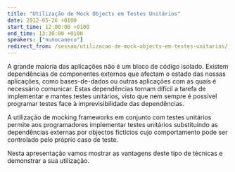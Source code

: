 ```yaml
---
title: "Utilização de Mock Objects em Testes Unitários"
date: 2012-05-26 +0100
start_time: 12:00:00 +0100
end_time: 13:30:00 +0100
speakers: ["nunocaneco"]
redirect_from: /sessao/utilizacao-de-mock-objects-em-testes-unitarios/
---
```

A grande maioria das aplicações não é um bloco de código isolado. Existem dependências de componentes externos que afectam o estado das nossas aplicações, como bases-de-dados ou outras aplicações com as quais  é necessário comunicar. Estas dependências tornam difícil a tarefa de implementar e mantes testes unitários, visto que nem sempre é possível programar testes face à imprevisibilidade das dependências.

A utilização de mocking frameworks em conjunto com testes unitários permite aos programadores implementar testes unitários substituindo as dependências externas por objectos fictícios cujo comportamento pode ser controlado pelo próprio caso de teste.

Nesta apresentação vamos mostrar as vantagens deste tipo de técnicas e demonstrar a sua utilização.

